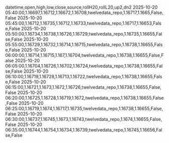 datetime,open,high,low,close,source,rollH20,rollL20,up2,dn2
2025-10-20 05:40:00,1.16697,1.16712,1.16672,1.16708,twelvedata_repo,1.16717,1.1665,False,False
2025-10-20 05:45:00,1.16712,1.16735,1.16712,1.16733,twelvedata_repo,1.16717,1.16653,False,False
2025-10-20 05:50:00,1.16734,1.16738,1.16726,1.16729,twelvedata_repo,1.16735,1.16655,False,False
2025-10-20 05:55:00,1.16729,1.16732,1.16714,1.16715,twelvedata_repo,1.16738,1.16655,False,False
2025-10-20 06:00:00,1.16714,1.16715,1.167,1.16704,twelvedata_repo,1.16738,1.16655,False,False
2025-10-20 06:05:00,1.16704,1.16726,1.16702,1.16724,twelvedata_repo,1.16738,1.16655,False,False
2025-10-20 06:10:00,1.16719,1.16728,1.16713,1.16722,twelvedata_repo,1.16738,1.16655,False,False
2025-10-20 06:15:00,1.16721,1.1673,1.1672,1.16726,twelvedata_repo,1.16738,1.16655,False,False
2025-10-20 06:20:00,1.16725,1.16728,1.16719,1.1672,twelvedata_repo,1.16738,1.16655,False,False
2025-10-20 06:25:00,1.16719,1.1674,1.16717,1.16735,twelvedata_repo,1.16738,1.16655,False,False
2025-10-20 06:30:00,1.16737,1.16745,1.1673,1.16743,twelvedata_repo,1.1674,1.16655,False,False
2025-10-20 06:35:00,1.16744,1.16754,1.16734,1.16739,twelvedata_repo,1.16745,1.16656,False,False

